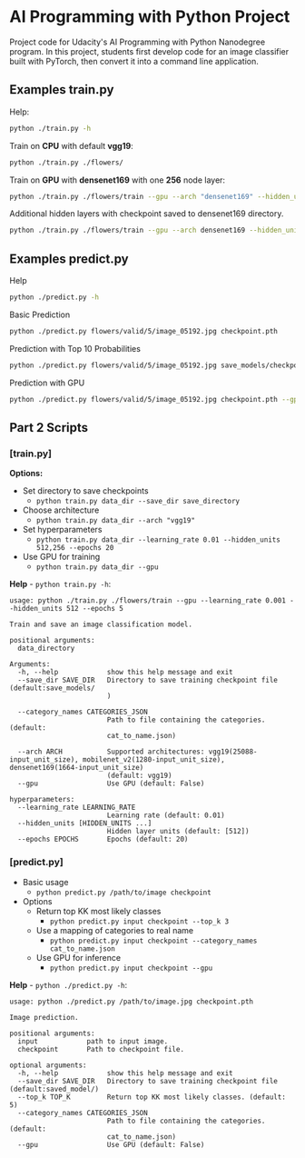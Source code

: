 # AI Programming with Python Project

Project code for Udacity's AI Programming with Python Nanodegree program. In this project, students first develop code for an image classifier built with PyTorch, then convert it into a command line application.


## Examples train.py

Help:
```bash
python ./train.py -h
```

Train on **CPU** with default **vgg19**:
```bash
python ./train.py ./flowers/
```

Train on **GPU** with **densenet169** with one **256** node layer:
```bash
python ./train.py ./flowers/train --gpu --arch "densenet169" --hidden_units 256 --epochs 5
```

Additional hidden layers with checkpoint saved to densenet169 directory.
```bash
python ./train.py ./flowers/train --gpu --arch densenet169 --hidden_units 1024,512 --save_dir saved_models/
```

## Examples predict.py

Help
```bash
python ./predict.py -h
```

Basic Prediction
```bash
python ./predict.py flowers/valid/5/image_05192.jpg checkpoint.pth
```

Prediction with Top 10 Probabilities
```bash
python ./predict.py flowers/valid/5/image_05192.jpg save_models/checkpoint.pth --top_k 10
```

Prediction with GPU
```bash
python ./predict.py flowers/valid/5/image_05192.jpg checkpoint.pth --gpu
```


## Part 2 Scripts

### [train.py]

**Options:**

- Set directory to save checkpoints
    - `python train.py data_dir --save_dir save_directory`
- Choose architecture
    - `python train.py data_dir --arch "vgg19"`
- Set hyperparameters
    - `python train.py data_dir --learning_rate 0.01 --hidden_units 512,256 --epochs 20`
- Use GPU for training
    - `python train.py data_dir --gpu`

**Help** - `python train.py -h`:
```plain
usage: python ./train.py ./flowers/train --gpu --learning_rate 0.001 --hidden_units 512 --epochs 5

Train and save an image classification model.

positional arguments:
  data_directory

Arguments:
  -h, --help            show this help message and exit
  --save_dir SAVE_DIR   Directory to save training checkpoint file (default:save_models/
                        )

  --category_names CATEGORIES_JSON
                        Path to file containing the categories. (default:
                        cat_to_name.json)

  --arch ARCH           Supported architectures: vgg19(25088-input_unit_size), mobilenet_v2(1280-input_unit_size), densenet169(1664-input_unit_size)
                        (default: vgg19)
  --gpu                 Use GPU (default: False)

hyperparameters:
  --learning_rate LEARNING_RATE
                        Learning rate (default: 0.01)
  --hidden_units [HIDDEN_UNITS ...]
                        Hidden layer units (default: [512])
  --epochs EPOCHS       Epochs (default: 20)
```

### [predict.py]

- Basic usage
    - `python predict.py /path/to/image checkpoint`
- Options
    - Return top KK most likely classes
        - `python predict.py input checkpoint --top_k 3`
    - Use a mapping of categories to real name
        - `python predict.py input checkpoint --category_names cat_to_name.json`
    - Use GPU for inference
        - `python predict.py input checkpoint --gpu`

**Help** - `python ./predict.py -h`:
```plain
usage: python ./predict.py /path/to/image.jpg checkpoint.pth

Image prediction.

positional arguments:
  input            path to input image.
  checkpoint       Path to checkpoint file.

optional arguments:
  -h, --help            show this help message and exit
  --save_dir SAVE_DIR   Directory to save training checkpoint file (default:saved_model/)
  --top_k TOP_K         Return top KK most likely classes. (default: 5)
  --category_names CATEGORIES_JSON
                        Path to file containing the categories. (default:
                        cat_to_name.json)
  --gpu                 Use GPU (default: False)

```


